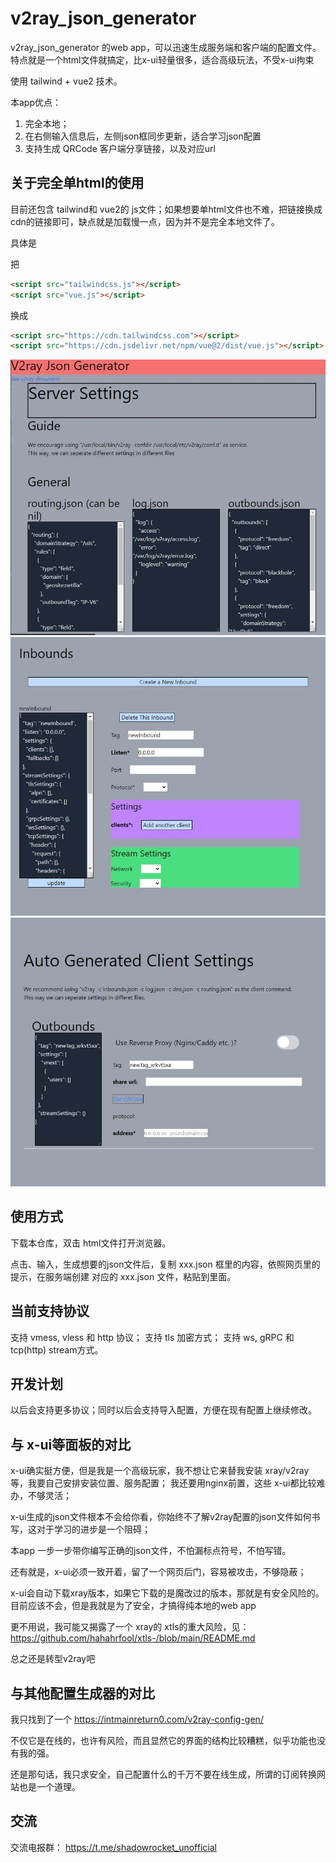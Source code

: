 # v2ray_json_generator

 v2ray_json_generator 的web app，可以迅速生成服务端和客户端的配置文件。特点就是一个html文件就搞定，比x-ui轻量很多，适合高级玩法，不受x-ui拘束
 
 使用 tailwind + vue2 技术。
 
 本app优点：
 
 1. 完全本地；
 2. 在右侧输入信息后，左侧json框同步更新，适合学习json配置
 3. 支持生成 QRCode 客户端分享链接，以及对应url
 
 
 ## 关于完全单html的使用
 
 目前还包含 tailwind和 vue2的 js文件；如果想要单html文件也不难，把链接换成cdn的链接即可，缺点就是加载慢一点，因为并不是完全本地文件了。
 
 具体是
 
 把
```html
<script src="tailwindcss.js"></script>
<script src="vue.js"></script>
```
 
 换成
 
 ```html
<script src="https://cdn.tailwindcss.com"></script>
<script src="https://cdn.jsdelivr.net/npm/vue@2/dist/vue.js"></script>
 ```

 
 
 
 ![p1](p1.jpg)
 ![p1](p2.jpg)
 ![p1](p3.jpg)

## 使用方式

下载本仓库，双击 html文件打开浏览器。

点击、输入，生成想要的json文件后，复制 xxx.json 框里的内容，依照网页里的提示，在服务端创建 对应的 xxx.json 文件，粘贴到里面。

## 当前支持协议

支持 vmess, vless 和 http 协议；
支持 tls 加密方式； 
支持 ws, gRPC 和 tcp(http) stream方式。

## 开发计划

以后会支持更多协议；同时以后会支持导入配置，方便在现有配置上继续修改。

## 与 x-ui等面板的对比

x-ui确实挺方便，但是我是一个高级玩家，我不想让它来替我安装 xray/v2ray等，我要自己安排安装位置、服务配置；
我还要用nginx前置，这些 x-ui都比较难办，不够灵活；

x-ui生成的json文件根本不会给你看，你始终不了解v2ray配置的json文件如何书写，这对于学习的进步是一个阻碍；

本app 一步一步带你编写正确的json文件，不怕漏标点符号，不怕写错。

还有就是，x-ui必须一致开着，留了一个网页后门，容易被攻击，不够隐蔽；

x-ui会自动下载xray版本，如果它下载的是魔改过的版本，那就是有安全风险的。目前应该不会，但是我就是为了安全，才搞得纯本地的web app

更不用说，我可能又揭露了一个 xray的 xtls的重大风险，见：https://github.com/hahahrfool/xtls-/blob/main/README.md

总之还是转型v2ray吧

## 与其他配置生成器的对比

我只找到了一个
https://intmainreturn0.com/v2ray-config-gen/

不仅它是在线的，也许有风险，而且显然它的界面的结构比较糟糕，似乎功能也没有我的强。

还是那句话，我只求安全，自己配置什么的千万不要在线生成，所谓的订阅转换网站也是一个道理。

## 交流
交流电报群： https://t.me/shadowrocket_unofficial



